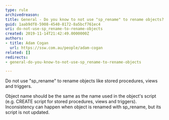 ```yaml
---
type: rule
archivedreason: 
title: General - Do you know to not use "sp_rename" to rename objects?
guid: 1aab9df8-5908-4540-8172-8a5bcf761ec4
uri: do-not-use-sp_rename-to-rename-objects
created: 2019-11-14T21:42:49.0000000Z
authors:
- title: Adam Cogan
  url: https://ssw.com.au/people/adam-cogan
related: []
redirects:
- general-do-you-know-to-not-use-sp_rename-to-rename-objects

---
```



<p>​Do not use &quot;sp_rename&quot; to rename objects like stored procedures, views and triggers.​<br></p>
​​​Object name should be the same as the name used in the object's script (e.g. CREATE script for stored procedures, views and triggers). Inconsistency can happen when object is renamed with sp_rename, but its script is not updated.<br>
<br><excerpt class='endintro'></excerpt><br>



